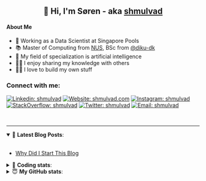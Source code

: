 <h2 align="center">
	👋 Hi, I'm Søren - aka <a href="https://shmulvad.com">shmulvad</a>
</h2>

#### About Me
- 🤖 Working as a Data Scientist at Singapore Pools
- 📚 Master of Computing from [NUS], BSc from [@diku-dk]
- 🧠 My field of specialization is artificial intelligence
- 👨‍🏫 I enjoy sharing my knowledge with others
- 👨‍💻 I love to build my own stuff

### Connect with me:

[![Linkedin: shmulvad](https://img.shields.io/badge/shmulvad-blue?style=flat&logo=Linkedin&logoColor=white)][linkedin]
[![Website: shmulvad.com](https://img.shields.io/badge/shmulvad.com-47CCCC?&style=flat&logo=Google-Chrome&logoColor=white)][website]
[![Instagram: shmulvad](https://img.shields.io/badge/-@shmulvad-purple?style=flat&logo=Instagram&logoColor=white)][instagram]
[![StackOverflow: shmulvad](https://img.shields.io/badge/shmulvad-FE7A16?style=flat&logo=stack-overflow&logoColor=white)][stackOverflow]
[![Twitter: shmulvad](https://img.shields.io/badge/@shmulvad-1ca0f1?style=flat&logo=twitter&logoColor=white)][twitter]
[![Email: shmulvad](https://img.shields.io/badge/shmulvad-D14836?style=flat&logo=gmail&logoColor=white)][mail]

<br />

---

<details open>
 <summary>📕 <b>Latest Blog Posts</b>: </summary>

<br>

<!-- BLOG-POST-LIST:START -->
- [Why Did I Start This Blog](https://shmulvad.com/blog/why-did-start-this-blog)
<!-- BLOG-POST-LIST:END -->

</details>

<!-- --- -->

<details>
 <summary>🤖 <b>Coding stats</b>: </summary>

<br>

NOTE: Doesn't track coding at work or work done in environments such as Jupyter Notebooks.

<!--START_SECTION:waka-->
![Code Time](http://img.shields.io/badge/Code%20Time-2%2C134%20hrs%2016%20mins-blue)

**I'm a Night 🦉** 

```text
🌞 Morning                440 commits         ██░░░░░░░░░░░░░░░░░░░░░░░   09.07 % 
🌆 Daytime                1250 commits        ██████░░░░░░░░░░░░░░░░░░░   25.76 % 
🌃 Evening                2003 commits        ██████████░░░░░░░░░░░░░░░   41.28 % 
🌙 Night                  1159 commits        ██████░░░░░░░░░░░░░░░░░░░   23.89 % 
```


📊 **This Week I Spent My Time On** 

```text
💬 Programming Languages: 
TypeScript               2 hrs 24 mins       █████████░░░░░░░░░░░░░░░░   34.07 % 
Python                   2 hrs 17 mins       ████████░░░░░░░░░░░░░░░░░   32.49 % 
Other                    1 hr 19 mins        █████░░░░░░░░░░░░░░░░░░░░   18.83 % 
SCSS                     36 mins             ██░░░░░░░░░░░░░░░░░░░░░░░   08.63 % 
Bash                     6 mins              ░░░░░░░░░░░░░░░░░░░░░░░░░   01.52 % 

🔥 Editors: 
VS Code                  5 hrs 43 mins       ████████████████████░░░░░   81.17 % 
Zsh                      1 hr 19 mins        █████░░░░░░░░░░░░░░░░░░░░   18.83 % 

🐱‍💻 Projects: 
sppl-chatbot             4 hrs 54 mins       █████████████████░░░░░░░░   69.54 % 
datapakke-interface      1 hr 38 mins        ██████░░░░░░░░░░░░░░░░░░░   23.32 % 
overvaagning-admin       25 mins             ██░░░░░░░░░░░░░░░░░░░░░░░   06.01 % 
hit-locator              2 mins              ░░░░░░░░░░░░░░░░░░░░░░░░░   00.62 % 
Terminal                 2 mins              ░░░░░░░░░░░░░░░░░░░░░░░░░   00.51 % 
```


 Last Updated on 08/09/2023 18:40:28 UTC
<!--END_SECTION:waka-->

</details>

<!-- --- -->

<details>
 <summary>😇 <b>My GitHub stats</b>: </summary>

<br>

<img align="left" alt="shmulvad's Github Stats" src="https://github-readme-stats.vercel.app/api?username=shmulvad&show_icons=true&hide_border=true" />

</details>



[website]: https://shmulvad.com
[twitter]: https://twitter.com/shmulvad
[linkedin]: https://linkedin.com/in/shmulvad
[instagram]: https://instagram.com/shmulvad
[stackOverflow]: https://stackoverflow.com/users/9248793/shmulvad
[mail]: mailto:shmulvad@gmail.com
[@diku-dk]: https://github.com/diku-dk
[github]: https://github.com/shmulvad
[NUS]: https://www.nus.edu.sg